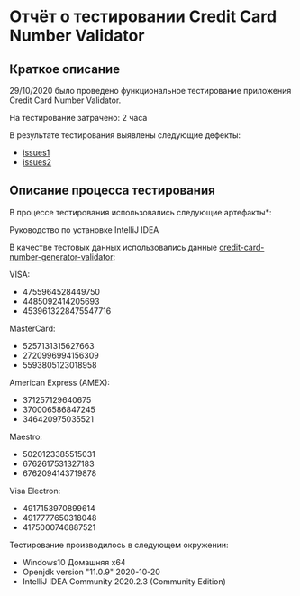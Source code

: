 # Отчёт о тестировании Credit Card Number Validator
## Краткое описание
29/10/2020 было проведено функциональное тестирование приложения Credit Card Number Validator.

На тестирование затрачено: 2 часа

В результате тестирования выявлены следующие дефекты:

+ [issues1](https://github.com/IraRogova/CreditCardNumberValidator/issues/1)
+ [issues2](https://github.com/IraRogova/CreditCardNumberValidator/issues/2)

## Описание процесса тестирования

В процессе тестирования использовались следующие артефакты*:

Руководство по установке IntelliJ IDEA

В качестве тестовых данных использовались данные [credit-card-number-generator-validator](https://www.freeformatter.com/credit-card-number-generator-validator.html):

VISA:
+ 4755964528449750
+ 4485092414205693
+ 4539613228475547716

MasterCard:
+ 5257131315627663
+ 2720996994156309
+ 5593805123018958

American Express (AMEX):
+ 371257129640675
+ 370006586847245
+ 346420975035521

Maestro:
+ 5020123385515031
+ 6762617531327183
+ 6762094143719878

Visa Electron:
+ 4917153970899614
+ 4917777650318048
+ 4175000746887521

Тестирование производилось в следующем окружении:

+ Windows10 Домашняя x64
+ Openjdk version "11.0.9" 2020-10-20
+ IntelliJ IDEA Community 2020.2.3 (Community Edition)
